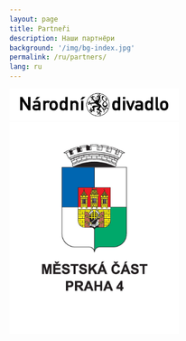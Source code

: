 ```yaml
---
layout: page
title: Partneři
description: Наши партнёри
background: '/img/bg-index.jpg'
permalink: /ru/partners/
lang: ru
---
```


<a href="https://www.narodni-divadlo.cz/">
<img src="/img/partners/nd.jpg" alt="Národní divadlo" width="300" />
</a>

<a href="https://www.praha4.cz/">
<img src="/img/partners/praha4.jpg" alt="Praha 4" width="300" />
</a>
